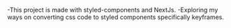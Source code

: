 -This project is made with styled-components and NextJs. 
-Exploring my ways on converting css code to styled components specifically keyframes.
